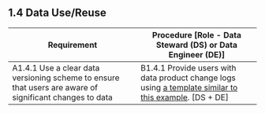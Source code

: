 ## **1.4 Data Use/Reuse**

<table>
    <thead>
        <tr class="header">
            <th><strong>Requirement</strong></th>
            <th><strong>Procedure</strong> [Role - Data Steward (DS) or Data Engineer (DE)]</th>
        </tr>
    </thead>
    <tbody>
        <tr class="odd">
            <td>A1.4.1 Use a clear data versioning scheme to ensure that users are aware of significant changes to data</td>
        <td>B1.4.1 Provide users with data product change logs using <a href="https://nsidc.org/data/amsru/version-history">a template similar to this example</a>. [DS + DE]</td>
        </tr>
    </tbody>
</table>
